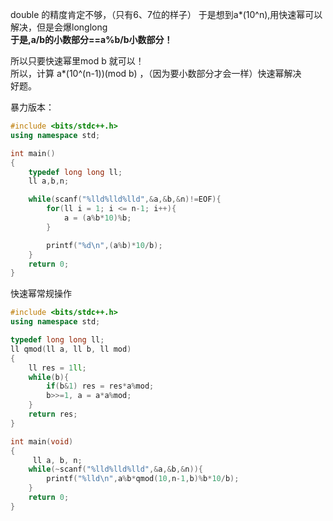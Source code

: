 double 的精度肯定不够，（只有6、7位的样子） 
于是想到a*(10^n),用快速幂可以解决，但是会爆longlong  
**于是,a/b的小数部分==a%b/b小数部分！**  

所以只要快速幂里mod b 就可以！  
所以，计算 a\*(10^(n-1))(mod b) ，（因为要小数部分才会一样）快速幂解决   
好题。

暴力版本：
```cpp
#include <bits/stdc++.h>
using namespace std;

int main()
{
    typedef long long ll;
    ll a,b,n;

    while(scanf("%lld%lld%lld",&a,&b,&n)!=EOF){
        for(ll i = 1; i <= n-1; i++){
            a = (a%b*10)%b;
        }

        printf("%d\n",(a%b)*10/b);
    }
    return 0;
}
```

快速幂常规操作

```cpp
#include <bits/stdc++.h>
using namespace std;

typedef long long ll;
ll qmod(ll a, ll b, ll mod)
{
	ll res = 1ll;
	while(b){
		if(b&1) res = res*a%mod;
		b>>=1, a = a*a%mod;
	}
	return res;
}

int main(void)
{
	 ll a, b, n;
    while(~scanf("%lld%lld%lld",&a,&b,&n)){
        printf("%lld\n",a%b*qmod(10,n-1,b)%b*10/b);
    }
    return 0;
}
```
